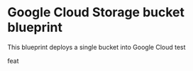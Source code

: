 # Google Cloud Storage bucket blueprint

This blueprint deploys a single bucket into Google Cloud test

feat
